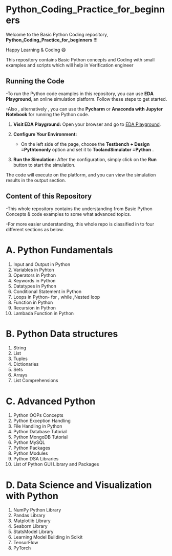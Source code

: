 # Python_Coding_Practice_for_beginners

Welcome to the Basic Python Coding repository, **Python_Coding_Practice_for_beginners** !!! 

Happy Learning & Coding 😄 

This repository contains Basic Python concepts and Coding with small examples and scripts which will help in Verification engineer 

## Running the Code

-To run the Python code examples in this repository, you can use **EDA Playground**, an online simulation platform. Follow these steps to get started.

-Also , alternatively , you can use the **Pycharm** or **Anaconda with Jupyter Notebook** for running the Python code. 

1. **Visit EDA Playground:**
   Open your browser and go to [EDA Playground](https://www.edaplayground.com).

2. **Configure Your Environment:**
   - On the left side of the page, choose the **Testbench + Design =Pythtononly** option and set it to **ToolandSimulator =Python** .
  

3. **Run the Simulation:**
   After the configuration, simply click on the **Run** button to start the simulation.

The code will execute on the platform, and you can view the simulation results in the output section.

## Content of this Repository

-This whole repository contains the understanding from Basic Python Concepts & code examples to some what advanced topics.

-For more easier understanding, this whole repo is classified in to four different sections as below.

# A. Python Fundamentals
  1. Input and Output in Python
  2. Variables in Pyhton
  3. Operators in Python
  4. Keywords in Python
  5. Datatypes in Python
  6. Conditional Statement in Python
  7. Loops in Python- for , while ,Nested loop
  8. Function in Python
  9. Recursion in Python
  10. Lambada Function in Python

# B. Python Data structures
  1. String
  2. List
  3. Tuples
  4. Dictionaries
  5. Sets
  6. Arrays
  7. List Comprehensions

# C. Advanced Python 
  1. Python OOPs Concepts
  2. Python Exception Handling
  3. File Handling in Python
  4. Python Database Tutorial
  5. Python MongoDB Tutorial
  6. Python MySQL
  7. Python Packages
  8. Python Modules
  9. Python DSA Libraries
 10. List of Python GUI Library and Packages

# D. Data Science and Visualization with Python
  1. NumPy Python Library
  2. Pandas Library
  3. Matplotlib Library
  4. Seaborn Library
  5. StatsModel Library
  6. Learning Model Building in Scikit
  7. TensorFlow 
  8. PyTorch 
